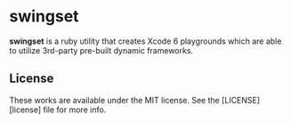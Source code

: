 # swingset

__swingset__ is a ruby utility that creates Xcode 6 playgrounds which are able
to utilize 3rd-party pre-built dynamic frameworks.

## License

These works are available under the MIT license. See the [LICENSE][license] file
for more info.